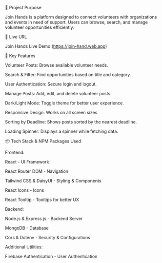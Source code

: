 🌟 Project Purpose

Join Hands is a platform designed to connect volunteers with organizations and events in need of support. Users can browse, search, and manage volunteer opportunities efficiently.

🔗 Live URL

Join Hands Live Demo (https://join-hand.web.app)

🚀 Key Features

Volunteer Posts: Browse available volunteer needs.

Search & Filter: Find opportunities based on title and category.

User Authentication: Secure login and logout.

Manage Posts: Add, edit, and delete volunteer posts.

Dark/Light Mode: Toggle theme for better user experience.

Responsive Design: Works on all screen sizes.

Sorting by Deadline: Shows posts sorted by the nearest deadline.

Loading Spinner: Displays a spinner while fetching data.

📦 Tech Stack & NPM Packages Used

Frontend:

React - UI Framework

React Router DOM - Navigation

Tailwind CSS & DaisyUI - Styling & Components

React Icons - Icons

React Tooltip - Tooltips for better UX

Backend:

Node.js & Express.js - Backend Server

MongoDB - Database

Cors & Dotenv - Security & Configurations

Additional Utilities:

Firebase Authentication - User Authentication

